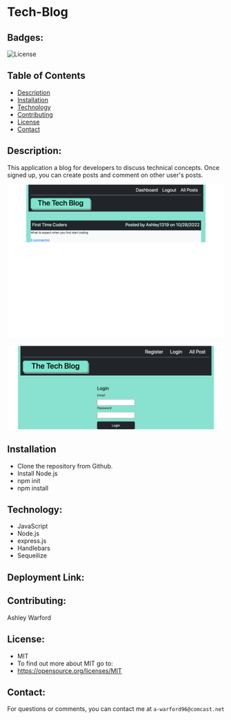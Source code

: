 # Tech-Blog

## Badges: 
![License](https://img.shields.io/badge/License-MIT-blue.svg)
    
## Table of Contents
* [Description](#description)
* [Installation](#installation)
* [Technology](#technoloy)
* [Contributing](#contributing)
* [License](#license)
* [Contact](#contact)

## Description:
This application a blog for developers to discuss technical concepts.
Once signed up, you can create posts and comment on other user's posts.


![Dashboard](./public/images/dashboard.png)

![Login Page](./public/images/login.png)


## Installation
- Clone the repository from Github.
- Install Node.js
- npm init 
- npm install

## Technology:
* JavaScript
* Node.js
* express.js
* Handlebars
* Sequeilize

## Deployment Link:

## Contributing:
Ashley Warford

## License:
* MIT
* To find out more about MIT go to:
* https://opensource.org/licenses/MIT
    
## Contact:
For questions or comments, you can contact me at `a-warford96@comcast.net`